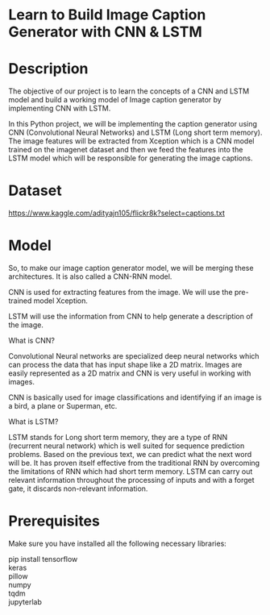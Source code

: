 # Learn to Build Image Caption Generator with CNN & LSTM 

# Description
The objective of our project is to learn the concepts of a CNN and LSTM model and build a working model of Image caption generator by implementing CNN with LSTM. 

In this Python project, we will be implementing the caption generator using CNN (Convolutional Neural Networks) and LSTM (Long short term memory). The image features will be extracted from Xception which is a CNN model trained on the imagenet dataset and then we feed the features into the LSTM model which will be responsible for generating the image captions. 

 # Dataset
 https://www.kaggle.com/adityajn105/flickr8k?select=captions.txt
 
 # Model
 
 So, to make our image caption generator model, we will be merging these architectures. It is also called a CNN-RNN model. 

CNN is used for extracting features from the image. We will use the pre-trained model Xception. 

LSTM will use the information from CNN to help generate a description of the image. 


What is CNN?

Convolutional Neural networks are specialized deep neural networks which can process the data that has input shape like a 2D matrix. Images are easily represented as a 2D matrix and CNN is very useful in working with images.

CNN is basically used for image classifications and identifying if an image is a bird, a plane or Superman, etc.

What is LSTM?

LSTM stands for Long short term memory, they are a type of RNN (recurrent neural network) which is well suited for sequence prediction problems. Based on the previous text, we can predict what the next word will be. It has proven itself effective from the traditional RNN by overcoming the limitations of RNN which had short term memory. LSTM can carry out relevant information throughout the processing of inputs and with a forget gate, it discards non-relevant information.

# Prerequisites

Make sure you have installed all the following necessary libraries:

  pip install tensorflow<br/>
keras<br/>
pillow<br/>
numpy<br/>
tqdm<br/>
jupyterlab
